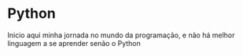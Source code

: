 # Python

Inicio aqui minha jornada no mundo da programação, e não há melhor linguagem a se aprender senão o Python